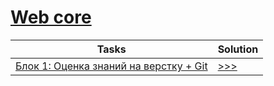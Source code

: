 # [Web core](https://gist.github.com/jm-program/593a28b5d609c1594d6d90dc228241ab)

|Tasks|Solution|
|-|-|
| [Блок 1: Оценка знаний на верстку + Git](https://gist.github.com/jm-program/593a28b5d609c1594d6d90dc228241ab) | [>>>](https://github.com/jm-program/css-task) |
